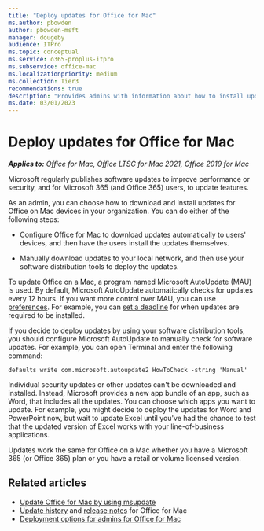 ```yaml
---
title: "Deploy updates for Office for Mac"
ms.author: pbowden
author: pbowden-msft
manager: dougeby
audience: ITPro
ms.topic: conceptual
ms.service: o365-proplus-itpro
ms.subservice: office-mac
ms.localizationpriority: medium
ms.collection: Tier3
recommendations: true
description: "Provides admins with information about how to install updates for Office for Mac by using Microsoft AutoUpdate"
ms.date: 03/01/2023
---
```


# Deploy updates for Office for Mac

***Applies to:*** *Office for Mac, Office LTSC for Mac 2021, Office 2019 for Mac*

Microsoft regularly publishes software updates to improve performance or security, and for Microsoft 365 (and Office 365) users, to update features.
  
As an admin, you can choose how to download and install updates for Office on Mac devices in your organization. You can do either of the following steps:
  
- Configure Office for Mac to download updates automatically to users' devices, and then have the users install the updates themselves.

- Manually download updates to your local network, and then use your software distribution tools to deploy the updates.

To update Office on a Mac, a program named Microsoft AutoUpdate (MAU) is used. By default, Microsoft AutoUpdate automatically checks for updates every 12 hours. If you want more control over MAU, you can use [preferences](deploy-preferences-for-office-for-mac.md). For example, you can [set a deadline](mau-deadline.md) for when updates are required to be installed.

If you decide to deploy updates by using your software distribution tools, you should configure Microsoft AutoUpdate to manually check for software updates. For example, you can open Terminal and enter the following command:
  
```console
defaults write com.microsoft.autoupdate2 HowToCheck -string 'Manual'
```
  
Individual security updates or other updates can't be downloaded and installed. Instead, Microsoft provides a new app bundle of an app, such as Word, that includes all the updates. You can choose which apps you want to update. For example, you might decide to deploy the updates for Word and PowerPoint now, but wait to update Excel until you've had the chance to test that the updated version of Excel works with your line-of-business applications.
  
Updates work the same for Office on a Mac whether you have a Microsoft 365 (or Office 365) plan or you have a retail or volume licensed version.
  
## Related articles

- [Update Office for Mac by using msupdate](update-office-for-mac-using-msupdate.md)
- [Update history](/officeupdates/update-history-office-for-mac) and [release notes](/officeupdates/release-notes-office-for-mac) for Office for Mac
- [Deployment options for admins for Office for Mac](deployment-options-for-office-for-mac.md)